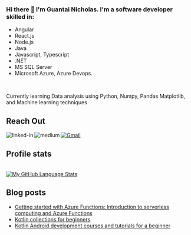 ### Hi there 👋 I'm Guantai Nicholas. I'm a software developer skilled in:
- Angular
- React.js
- Node.js
- Java
- Javascript, Typescript
- .NET
- MS SQL Server
- Microsoft Azure, Azure Devops.

<br>

Currently learning Data analysis using Python, Numpy, Pandas Matplotlib, and Machine learning techniques

## Reach Out
[<img align="left" alt="linked-in" src="https://img.shields.io/badge/linkedin-%230077B5.svg?&style=for-the-badge&logo=linkedin&logoColor=white" />](https://www.linkedin.com/in/nicholasguantai/)

[<img align="left" alt="medium" src="https://img.shields.io/badge/medium-%2312100E.svg?&style=for-the-badge&logo=medium&logoColor=white" />](https://nicholasguantai.medium.com/)

[![Gmail](https://img.shields.io/badge/Gmail-D14836?style=for-the-badge&logo=gmail&logoColor=white)](mailto:nicholasguantai528@gmail.com)
<br>

## Profile stats

<!-- [![My GitHub Stats](https://github-readme-stats.vercel.app/api/?username=NickyGuants&count_private=true&theme=tokyonight&showicons=true)]() -->

<br>  [![My GitHub Language Stats](https://github-readme-stats.vercel.app/api/top-langs/?username=NickyGuants&langs_count=10&theme=tokyonight)]()

<!-- <img align="center" alt="wakatime" src="https://wakatime.com/badge/user/dfba5cf4-312a-47b8-a74f-e95949251991.svg?&style=for-the-badge&logo=wakatime&logoColor=white" /> -->

## Blog posts
<!-- BLOG-POST-LIST:START -->
- [Getting started with Azure Functions: Introduction to serverless computing and Azure Functions](https://medium.com/@nicholasguantai/getting-started-with-azure-functions-introduction-to-serverless-computing-and-azure-functions-77d28377900)
- [Kotlin collections for beginners](https://nicholasguantai.medium.com/kotlin-collections-for-beginners-b1bb91f79a52?source=rss-2b17da397be8)
- [Kotlin Android development courses and tutorials for a beginner](https://nicholasguantai.medium.com/kotlin-android-development-courses-and-tutorials-for-a-beginner-4ade55a592f1?source=rss-2b17da397be8)
<!-- BLOG-POST-LIST:END -->



